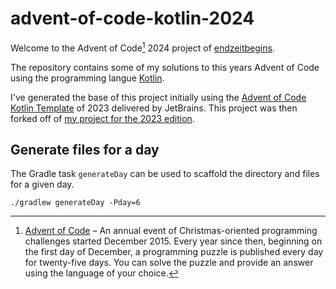 # advent-of-code-kotlin-2024

Welcome to the Advent of Code[^aoc] 2024 project of [endzeitbegins][github].

The repository contains some of my solutions to this years Advent of Code using the programming langue [Kotlin][kotlin].

I've generated the base of this project initially using the [Advent of Code Kotlin Template][template] of 2023 delivered by JetBrains.
This project was then forked off of [my project for the 2023 edition][aoc-2023].

## Generate files for a day

The Gradle task `generateDay` can be used to scaffold the directory and files for a given day.

```shell
./gradlew generateDay -Pday=6
```

[^aoc]:
    [Advent of Code][aoc] – An annual event of Christmas-oriented programming challenges started December 2015.
    Every year since then, beginning on the first day of December, a programming puzzle is published every day for twenty-five days.
    You can solve the puzzle and provide an answer using the language of your choice.

[aoc]: https://adventofcode.com
[github]: https://github.com/endzeitbegins
[kotlin]: https://kotlinlang.org
[template]: https://github.com/kotlin-hands-on/advent-of-code-kotlin-template
[aoc-2023]: https://github.com/EndzeitBegins/advent-of-code-kotlin-2023
